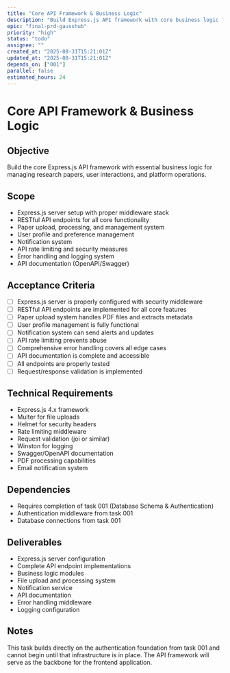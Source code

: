 ```yaml
---
title: "Core API Framework & Business Logic"
description: "Build Express.js API framework with core business logic for paper management, user interactions, and platform operations"
epic: "final-prd-gausshub"
priority: "high"
status: "todo"
assignee: ""
created_at: "2025-08-31T15:21:01Z"
updated_at: "2025-08-31T15:21:01Z"
depends_on: ["001"]
parallel: false
estimated_hours: 24
---
```


# Core API Framework & Business Logic

## Objective
Build the core Express.js API framework with essential business logic for managing research papers, user interactions, and platform operations.

## Scope
- Express.js server setup with proper middleware stack
- RESTful API endpoints for all core functionality
- Paper upload, processing, and management system
- User profile and preference management
- Notification system
- API rate limiting and security measures
- Error handling and logging system
- API documentation (OpenAPI/Swagger)

## Acceptance Criteria
- [ ] Express.js server is properly configured with security middleware
- [ ] RESTful API endpoints are implemented for all core features
- [ ] Paper upload system handles PDF files and extracts metadata
- [ ] User profile management is fully functional
- [ ] Notification system can send alerts and updates
- [ ] API rate limiting prevents abuse
- [ ] Comprehensive error handling covers all edge cases
- [ ] API documentation is complete and accessible
- [ ] All endpoints are properly tested
- [ ] Request/response validation is implemented

## Technical Requirements
- Express.js 4.x framework
- Multer for file uploads
- Helmet for security headers
- Rate limiting middleware
- Request validation (joi or similar)
- Winston for logging
- Swagger/OpenAPI documentation
- PDF processing capabilities
- Email notification system

## Dependencies
- Requires completion of task 001 (Database Schema & Authentication)
- Authentication middleware from task 001
- Database connections from task 001

## Deliverables
- Express.js server configuration
- Complete API endpoint implementations
- Business logic modules
- File upload and processing system
- Notification service
- API documentation
- Error handling middleware
- Logging configuration

## Notes
This task builds directly on the authentication foundation from task 001 and cannot begin until that infrastructure is in place. The API framework will serve as the backbone for the frontend application.
